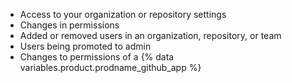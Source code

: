 - Access to your organization or repository settings
- Changes in permissions
- Added or removed users in an organization, repository, or team
- Users being promoted to admin
- Changes to permissions of a {% data variables.product.prodname_github_app %}
